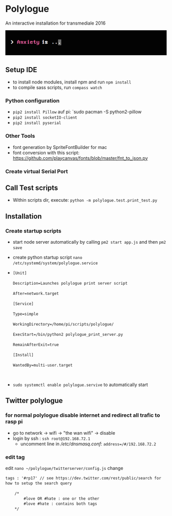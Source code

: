 # Polylogue

An interactive installation for transmediale 2016

![](anxiety.png)

## Setup IDE

* to install node modules, install npm and run `npm install`
* to compile sass scripts, run `compass watch`

### Python configuration

* `pip2 install Pillow` auf pi: `sudo pacman -S python2-pillow
* `pip2 install socketIO-client`
* `pip2 install pyserial`

### Other Tools

* font generation by SpriteFontBuilder for mac
* font conversion with this script: <https://github.com/playcanvas/fonts/blob/master/fnt_to_json.py>


### Create virtual Serial Port



## Call Test scripts

* Within scripts dir, execute: `python -m polylogue.test.print_test.py`

## Installation

### Create startup scripts

* start node server automatically by calling `pm2 start app.js` and then `pm2 save`
* create python startup script `nano /etc/systemd/system/polylogue.service`



* ``` 
  [Unit]

  Description=Launches polylogue print server script

  After=network.target

  [Service]

  Type=simple

  WorkingDirectory=/home/pi/scripts/polylogue/

  ExecStart=/bin/python2 polylogue_print_server.py

  RemainAfterExit=true

  [Install]

  WantedBy=multi-user.target
  ```
  ​


* `sudo systemctl enable polylogue.servive` to automatically start

## Twitter polylogue

### for normal polylogue disable internet and redirect all trafic to rasp pi

* go to network -> wifi -> "the wan wifi" -> disable
* login by ssh : `ssh root@192.168.72.1`
  * uncomment line in */etc/dnsmasq.conf*: `address=/#/192.168.72.2`

### edit tag



edit `nano ~/polylogue/twitterserver/config.js` change

```
tags : '#rp17' // see https://dev.twitter.com/rest/public/search for how to setup the search query

	/*
		#love OR #hate : one or the other
		#love #hate : contains both tags
	*/
```